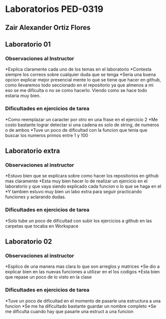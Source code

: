 # Laboratorios PED-0319

## Zair Alexander Ortiz Flores

## Laboratorio 01

### Observaciones al Instructor
*Explica claramente cada uno de los temas en el laboratorio
*Contesta siempre los correos sobre cualquier duda que se tenga
*Seria una buena opcion explicar mejor presencial mente lo que se tiene que hacer en github, como llevaremos todo seccionado en el repositorio ya que almenos a mi eso se me dificulta o no se como hacerlo. Viendo como se hace todo estaria muy bien.

### Dificultades en ejercicios de tarea
*Como reemplazar un caracter por otro en una frase en el ejercicio 2
*Me costo bastante lograr detectar si una cadena es solo de string, de numeros o de ambos
*Tuve un poco de dificultad con la funcion que tenia que buscar los numeros primos entre 1 y 100

## Laboratorio extra

### Observaciones al instructor
*Estuvo bien que se explicara sobre como hacer los repositorios en github mas claramente
*Esta muy bien hacer lo de realizar un ejercicio en el laboratorio y que vaya siendo explicado cada funcion o lo que se haga en el
*Y tambien estuvo muy bien un labo extra para seguir practicando funciones y aclarando dudas.

### Dificultades en ejercicios de tarea
*Solo tube un poco de dificultad con subir los ejercicios a github en las carpetas que tocaba en Workspace

## Laboratorio 02

### Observaciones al instructor
*Esplico de una manera mas clara lo que son arreglos y matrices
*Se dio a explicar bien en las nuevas funciones a utilizar en el los codigos
*Esta bien que repase un poco de lo visto en la clase

### Dificultades en ejercicios de tarea
*Tuve un poco de dificultad en el momento de pasarle una estructura a una funcion
*Se me ha dificultado bastante guardar un nombre completo
*Se me dificulta cuando hay que pasarle una estruct a una funcion 

